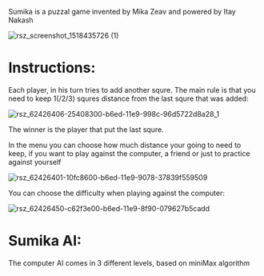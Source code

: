 Sumika is a puzzal game invented by Mika Zeav and powered by Itay Nakash

![rsz_screenshot_1518435726 (1)](https://user-images.githubusercontent.com/61385424/95990623-6e817c00-0e34-11eb-9d1a-a620593c0438.png)


# Instructions:
Each player, in his turn tries to add another squre.
The main rule is that you need to keep 1(/2/3) squres distance from the last squre that was added:

![rsz_62426406-25408300-b6ed-11e9-998c-96d5722d8a28_1](https://user-images.githubusercontent.com/61385424/95990721-8c4ee100-0e34-11eb-83b8-5b6fde640dad.png)

The winner is the player that put the last squre.

In the menu you can choose how much distance your going to need to keep, if you want to play against the computer, a friend or just to practice against yourself

![rsz_62426401-10fc8600-b6ed-11e9-9078-37839f559509](https://user-images.githubusercontent.com/61385424/95990674-7c370180-0e34-11eb-9f72-64b7e8d204ad.png)

You can choose the difficulty when playing against the computer:

![rsz_62426450-c62f3e00-b6ed-11e9-8f90-079627b5cadd](https://user-images.githubusercontent.com/61385424/95990812-a4266500-0e34-11eb-8457-c54bcef8efdf.png)

# Sumika AI:
The computer AI comes in 3 different levels, based on miniMax algorithm
